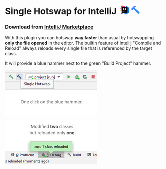 # Single Hotswap for IntelliJ ![](.artwork/intellij.png)

### Download from [IntelliJ Marketplace](https://plugins.jetbrains.com/plugin/14832-single-hotswap)

With this plugin you can hotswap **way faster** than usual by hotswapping **only the file opened** in the editor.
The builtin feature of Intellij "Compile and Reload" always reloads every single file that is referenced by the target class.

It will provide a blue hammer next to the green "Build Project" hammer.


![Hotswap button](.artwork/hotswap_button.png)

![One reloaded](.artwork/one_reloaded.png)